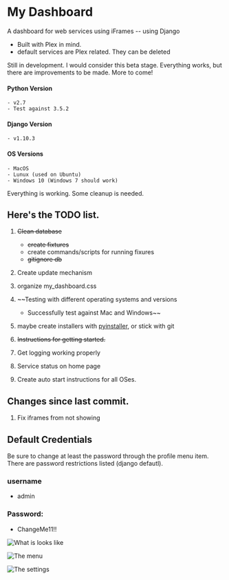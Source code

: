 # My Dashboard
A dashboard for web services using iFrames -- using Django

   * Built with Plex in mind.
   * default services are Plex related. They can be deleted

Still in development. I would consider this beta stage. Everything works, but there are
 improvements to be made. More to come!

 
#### Python Version
    - v2.7
    - Test against 3.5.2
    
#### Django Version
    - v1.10.3
    
#### OS Versions
    - MacOS
    - Lunux (used on Ubuntu)
    - Windows 10 (Windows 7 should work)
 

Everything is working. Some cleanup is needed. 
## Here's the TODO list.
   1. ~~Clean database~~

       - ~~create fixtures~~
       - create commands/scripts for running fixures
       - ~~gitignore db~~
   2. Create update mechanism
   3. organize my_dashboard.css
   4. ~~Testing with different operating systems and versions
        - Successfully test against Mac and Windows~~
   5. maybe create installers with [pyinstaller](http://www.pyinstaller.org/), or stick with git
   6. ~~Instructions for getting started.~~
   7. Get logging working properly
   8. Service status on home page
   9. Create auto start instructions for all OSes.
   
## Changes since last commit.
   1. Fix iframes from not showing
   
## Default Credentials
Be sure to change at least the password through the profile menu item. There are password restrictions listed (django defautl).
### username
   - admin
   
### Password:
   - ChangeMe11!!
   
![What is looks like](http://i.imgur.com/Z3EnGtF.png)

![The menu](http://i.imgur.com/cncXKdK.png)

![The settings](http://i.imgur.com/iBIhr7B.png)


